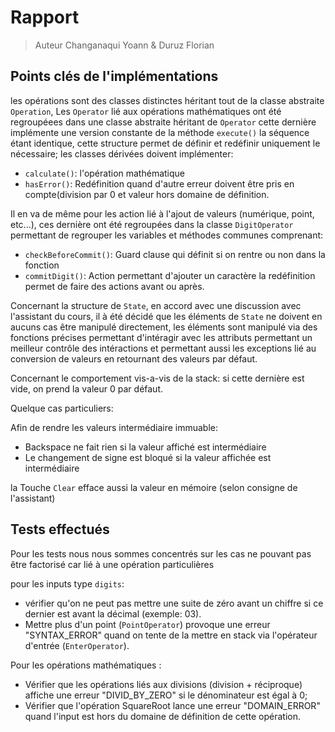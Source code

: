 # Rapport
>Auteur Changanaqui Yoann & Duruz Florian

## Points clés de l'implémentations
les opérations sont des classes distinctes héritant tout de la classe abstraite `Operation`, 
Les `Operator` lié aux opérations mathématiques ont été regroupéees dans une classe abstraite héritant de `Operator`
cette dernière implémente une version constante de la méthode `execute()` la séquence étant identique, cette structure permet de définir et redéfinir uniquement le nécessaire;
 les classes dérivées doivent implémenter:
* `calculate()`: l'opération mathématique
* `hasError()`: Redéfinition quand d'autre erreur doivent être pris en compte(division par 0 et valeur hors domaine de définition.

Il en va de même pour les action lié à l'ajout de valeurs (numérique, point, etc...), ces dernière ont été regroupées dans
la classe `DigitOperator` permettant de regrouper les variables et méthodes communes comprenant:
* `checkBeforeCommit()`: Guard clause qui définit si on rentre ou non dans la fonction
* `commitDigit()`: Action permettant d'ajouter un caractère la redéfinition permet de faire des actions avant ou après.

Concernant la structure de `State`, en accord avec une discussion avec l'assistant du cours, il à été décidé que les éléments de `State`
ne doivent en aucuns cas être manipulé directement, les éléments sont manipulé via des fonctions précises 
permettant d'intéragir avec les attributs permettant un meilleur contrôle des intéractions et permettant aussi les exceptions
lié au conversion de valeurs en retournant des valeurs par défaut.

Concernant le comportement vis-a-vis de la stack:
si cette dernière est vide, on prend la valeur 0 par défaut.

Quelque cas particuliers:

Afin de rendre les valeurs intermédiaire immuable:
* Backspace ne fait rien si la valeur affiché est intermédiaire
* Le changement de signe est bloqué si la valeur affichée est intermédiaire

la Touche `Clear` efface aussi la valeur en mémoire (selon consigne de l'assistant)


## Tests effectués

Pour les tests nous nous sommes concentrés sur les cas ne pouvant pas être factorisé car lié à une opération particulières

pour les inputs type `digits`:

* vérifier qu'on ne peut pas mettre une suite de zéro avant un chiffre si ce dernier est avant la décimal (exemple: 03).
* Mettre plus d'un point (`PointOperator`) provoque une erreur "SYNTAX_ERROR" quand on tente de la mettre en stack via l'opérateur d'entrée (`EnterOperator`). 

Pour les opérations mathématiques :

* Vérifier que les opérations liés aux divisions (division + réciproque) affiche une erreur "DIVID_BY_ZERO" si le dénominateur est égal à 0;
* Vérifier que l'opération SquareRoot lance une erreur "DOMAIN_ERROR" quand l'input est hors du domaine de définition de cette opération.
